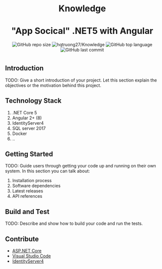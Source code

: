 <h1 align="center">Knowledge</h1>
<h1 align="center">"App Socical" .NET5 with Angular</h1>
<p align="center">
  <img alt="GitHub repo size" src="https://img.shields.io/github/repo-size/hqtruong27/Knowledge?label=Size&logo=csharp&style=flat-square">
  <img alt="hqtruong27/Knowledge" src="https://img.shields.io/github/languages/count/hqtruong27/Knowledge?label=Languages&style=flat-square">
  <img alt="GitHub top language" src="https://img.shields.io/github/languages/top/hqtruong27/Knowledge?color=c&label=C%23&logo=c-sharp&style=flat-square">
  <img alt="GitHub last commit" src="https://img.shields.io/github/last-commit/hqtruong27/Knowledge?label=Last%20commit&logo=git&style=flat-square">
  <h1 align="center"></h1>
</p>

## Introduction 
TODO: Give a short introduction of your project. Let this section explain the objectives or the motivation behind this project. 

## Technology Stack 
1. .NET Core 5
2. Angular 2+ (8)
3. IdentityServer4
4. SQL server 2017
5. Docker
6. ..

## Getting Started
TODO: Guide users through getting your code up and running on their own system. In this section you can talk about:
1.	Installation process
2.	Software dependencies
3.	Latest releases
4.	API references

## Build and Test
TODO: Describe and show how to build your code and run the tests. 

## Contribute
- [ASP.NET Core](https://github.com/aspnet/Home)
- [Visual Studio Code](https://github.com/Microsoft/vscode)
- [IdentityServer4](https://github.com/Microsoft/vscode)
